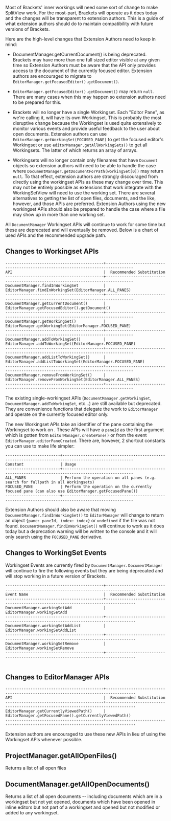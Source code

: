 Most of Brackets' inner workings will need some sort of change to make SplitView work.  For the most-part, Brackets will operate as it does today and the changes will be transparent to extension authors.  This is a guide of what extension authors should do to maintain compatibility with future versions of Brackets.

Here are the high-level changes that Extension Authors need to keep in mind:

* DocumentManager.getCurrentDocument() is being deprecated. Brackets may have more than one full sized editor visible at any given time so Extension Authors must be aware that the API only provides access to the document of the currently focused editor.  Extension authors are encouraged to migrate to `EditorManager.getFocusedEditor().getDocument()`.  

* `EditorManager.getFocusedEditor().getDocument()` may return `null`. There are many cases when this may happen so extension authors need to be prepared for this. 

* Brackets will no longer have a single Workingset.  Each "Editor Pane", as we're calling it, will have its own Workingset.  This is probably the most disruptive change because the Workingset is used quite extensively to monitor various events and provide useful feedback to the user about open documents.  Extension authors can use `EditorManager.getWorkingSet(FOCUSED_PANE)` to get the focused editor's Workingset or use `editorManager.getAllWorkingSets()` to get all Workingsets.  The latter of which returns an array of arrays.

* Workingsets will no longer contain only filenames that have `Document` objects so extension authors will need to be able to handle the case where `DocumentManager.getDocumentForPath(workingSet[0])` may return `null`.  To that effect, extension authors are strongly discouraged from directly using the workingset APIs as these may change over time.  This may not be entirely possible as extensions that work integrate with the WorkingSetView will need to use the working set.  There are several alternatives to getting the list of open files, documents, and the like, however, and those APIs are preferred. Extension Authors using the new workingset APIs should also be prepared to handle the case where a file may show up in more than one working set.

All `DocumentManager` Workingset APIs will continue to work for some time but these are deprecated and will eventually be removed. Below is a chart of used APIs and the recommended upgrade path.

## Changes to Workingset APIs

```text
-------------------------------------------+----------------------------------------------------------------------------------
API                                        |  Recommended Substitution
-------------------------------------------+----------------------------------------------------------------------------------
DocumentManager.findInWorkingSet           |  EditorManager.findInWorkingSet(EditorManager.ALL_PANES) 
-------------------------------------------+----------------------------------------------------------------------------------
DocumentManager.getCurrentDocument()       |  EditorManager.getFocusedEditor().getDocument()              
-------------------------------------------+----------------------------------------------------------------------------------
DocumentManager.getWorkingSet()            |  EditorManager.getWorkingSet(EditorManager.FOCUSED_PANE)         
-------------------------------------------+----------------------------------------------------------------------------------
DocumentManager.addToWorkingSet()          |  EditorManager.addToWorkingSet(EditorManager.FOCUSED_PANE)         
-------------------------------------------+----------------------------------------------------------------------------------
DocumentManager.addListToWorkingSet()      |  EditorManager.addListToWorkingSet(EditorManager.FOCUSED_PANE)         
-------------------------------------------+----------------------------------------------------------------------------------
DocumentManager.removeFromWorkingSet()     |  EditorManager.removeFromWorkingSet(EditorManager.ALL_PANES)         
-------------------------------------------+----------------------------------------------------------------------------------
```
The existing single-workingset APIs (`DocumentManager.getWorkingSet`, `DocumentManager.addToWorkingSet`, etc...) are still available but deprecated. They are convenience functions that delegate the work to  `EditorManager` and operate on the currently focused editor only.

The new Workingset APIs take an identifier of the pane containing the Workingset to work on .  These APIs will have a `paneId` as the first argument which is gotten from `EditorManager.createPane()` or from the event `EditorManager.editorPaneCreated`. There are, however, 2 shortcut constants you can use to make life simpler:

```text
------------------------+-----------------------------------------------------------------------------------------------------
Constant                | Usage
------------------------+-----------------------------------------------------------------------------------------------------
ALL_PANES               | Perform the operation on all panes (e.g. search for fullpath in all Workingsets)
FOCUSED_PANE            | Perform the operation on the currently focused pane (can also use EditorManager.getFocusedPane())
------------------------+-----------------------------------------------------------------------------------------------------
```

Extension Authors should also be aware that moving `DocumentManager.findInWorkingSet()` to `EditorManager` will change to return an object `{pane: paneId, index: index}` or `undefined` if the file was not found.  `DocumentManager.findInWorkingSet()` will continue to work as it does today but a deprecation warning will be written to the console and it will only search using the `FOCUSED_PANE` derivative.

## Changes to WorkingSet Events

Workingset Events are currently fired by `DocumentManager`.  `DocumentManager` will continue to fire the following events but they are being deprecated and will stop working in a future version of Brackets. 

```text
-------------------------------------------+-----------------------------------------------------------------------------------
Event Name                                 |  Recommended Substitution
-------------------------------------------+-----------------------------------------------------------------------------------
DocumentManager.workingSetAdd              |  EditorManager.workingSetAdd
-------------------------------------------+-----------------------------------------------------------------------------------
DocumentManager.workingSetAddList          |  EditorManager.workingSetAddList         
-------------------------------------------+-----------------------------------------------------------------------------------
DocumentManager.workingSetRemove           |  EditorManager.workingSetRemove   
-------------------------------------------+-----------------------------------------------------------------------------------
  
```

## Changes to EditorManager APIs
```text
-------------------------------------------+-----------------------------------------------------------------------------------
API                                        |  Recommended Substitution
-------------------------------------------+-----------------------------------------------------------------------------------
EditorManager.getCurrentlyViewedPath()     |  EditorManager.getFocusedPane().getCurrentlyViewedPath()
-------------------------------------------+-----------------------------------------------------------------------------------
```

Extension authors are encouraged to use these new APIs in lieu of using the Workingset APIs whenever possible.  

## ProjectManager.getAllOpenFiles()
Returns a list of all open files

## DocumentManager.getAllOpenDocuments()
Returns a list of all open documents -- including documents which are in a workingset but not yet opened, documents which have been opened in inline editors but not part of a workingset and opened but not modified or added to any workingset.